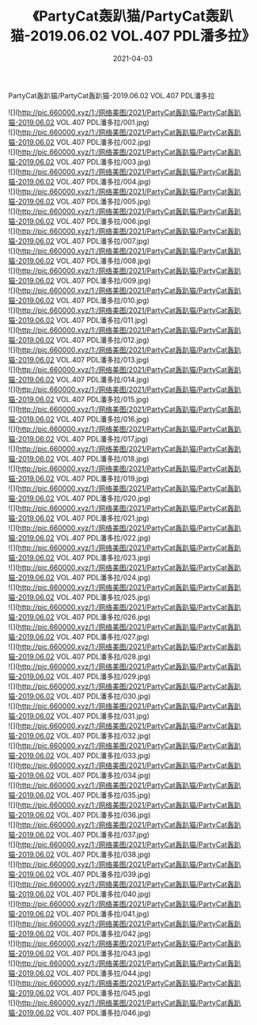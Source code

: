 ﻿---
layout: post
title:  《PartyCat轰趴猫/PartyCat轰趴猫-2019.06.02 VOL.407 PDL潘多拉》
date:   2021-04-03
img: http://pic.660000.xyz/1:/网络美图/2021/PartyCat轰趴猫/PartyCat轰趴猫-2019.06.02 VOL.407 PDL潘多拉/000.jpg
categories: [美女, 清纯, 唯美]
---

PartyCat轰趴猫/PartyCat轰趴猫-2019.06.02 VOL.407 PDL潘多拉

 ![](http://pic.660000.xyz/1:/网络美图/2021/PartyCat轰趴猫/PartyCat轰趴猫-2019.06.02 VOL.407 PDL潘多拉/001.jpg) <br>![](http://pic.660000.xyz/1:/网络美图/2021/PartyCat轰趴猫/PartyCat轰趴猫-2019.06.02 VOL.407 PDL潘多拉/002.jpg) <br>![](http://pic.660000.xyz/1:/网络美图/2021/PartyCat轰趴猫/PartyCat轰趴猫-2019.06.02 VOL.407 PDL潘多拉/003.jpg) <br>![](http://pic.660000.xyz/1:/网络美图/2021/PartyCat轰趴猫/PartyCat轰趴猫-2019.06.02 VOL.407 PDL潘多拉/004.jpg) <br>![](http://pic.660000.xyz/1:/网络美图/2021/PartyCat轰趴猫/PartyCat轰趴猫-2019.06.02 VOL.407 PDL潘多拉/005.jpg) <br>![](http://pic.660000.xyz/1:/网络美图/2021/PartyCat轰趴猫/PartyCat轰趴猫-2019.06.02 VOL.407 PDL潘多拉/006.jpg) <br>![](http://pic.660000.xyz/1:/网络美图/2021/PartyCat轰趴猫/PartyCat轰趴猫-2019.06.02 VOL.407 PDL潘多拉/007.jpg) <br>![](http://pic.660000.xyz/1:/网络美图/2021/PartyCat轰趴猫/PartyCat轰趴猫-2019.06.02 VOL.407 PDL潘多拉/008.jpg) <br>![](http://pic.660000.xyz/1:/网络美图/2021/PartyCat轰趴猫/PartyCat轰趴猫-2019.06.02 VOL.407 PDL潘多拉/009.jpg) <br>![](http://pic.660000.xyz/1:/网络美图/2021/PartyCat轰趴猫/PartyCat轰趴猫-2019.06.02 VOL.407 PDL潘多拉/010.jpg) <br>![](http://pic.660000.xyz/1:/网络美图/2021/PartyCat轰趴猫/PartyCat轰趴猫-2019.06.02 VOL.407 PDL潘多拉/011.jpg) <br>![](http://pic.660000.xyz/1:/网络美图/2021/PartyCat轰趴猫/PartyCat轰趴猫-2019.06.02 VOL.407 PDL潘多拉/012.jpg) <br>![](http://pic.660000.xyz/1:/网络美图/2021/PartyCat轰趴猫/PartyCat轰趴猫-2019.06.02 VOL.407 PDL潘多拉/013.jpg) <br>![](http://pic.660000.xyz/1:/网络美图/2021/PartyCat轰趴猫/PartyCat轰趴猫-2019.06.02 VOL.407 PDL潘多拉/014.jpg) <br>![](http://pic.660000.xyz/1:/网络美图/2021/PartyCat轰趴猫/PartyCat轰趴猫-2019.06.02 VOL.407 PDL潘多拉/015.jpg) <br>![](http://pic.660000.xyz/1:/网络美图/2021/PartyCat轰趴猫/PartyCat轰趴猫-2019.06.02 VOL.407 PDL潘多拉/016.jpg) <br>![](http://pic.660000.xyz/1:/网络美图/2021/PartyCat轰趴猫/PartyCat轰趴猫-2019.06.02 VOL.407 PDL潘多拉/017.jpg) <br>![](http://pic.660000.xyz/1:/网络美图/2021/PartyCat轰趴猫/PartyCat轰趴猫-2019.06.02 VOL.407 PDL潘多拉/018.jpg) <br>![](http://pic.660000.xyz/1:/网络美图/2021/PartyCat轰趴猫/PartyCat轰趴猫-2019.06.02 VOL.407 PDL潘多拉/019.jpg) <br>![](http://pic.660000.xyz/1:/网络美图/2021/PartyCat轰趴猫/PartyCat轰趴猫-2019.06.02 VOL.407 PDL潘多拉/020.jpg) <br>![](http://pic.660000.xyz/1:/网络美图/2021/PartyCat轰趴猫/PartyCat轰趴猫-2019.06.02 VOL.407 PDL潘多拉/021.jpg) <br>![](http://pic.660000.xyz/1:/网络美图/2021/PartyCat轰趴猫/PartyCat轰趴猫-2019.06.02 VOL.407 PDL潘多拉/022.jpg) <br>![](http://pic.660000.xyz/1:/网络美图/2021/PartyCat轰趴猫/PartyCat轰趴猫-2019.06.02 VOL.407 PDL潘多拉/023.jpg) <br>![](http://pic.660000.xyz/1:/网络美图/2021/PartyCat轰趴猫/PartyCat轰趴猫-2019.06.02 VOL.407 PDL潘多拉/024.jpg) <br>![](http://pic.660000.xyz/1:/网络美图/2021/PartyCat轰趴猫/PartyCat轰趴猫-2019.06.02 VOL.407 PDL潘多拉/025.jpg) <br>![](http://pic.660000.xyz/1:/网络美图/2021/PartyCat轰趴猫/PartyCat轰趴猫-2019.06.02 VOL.407 PDL潘多拉/026.jpg) <br>![](http://pic.660000.xyz/1:/网络美图/2021/PartyCat轰趴猫/PartyCat轰趴猫-2019.06.02 VOL.407 PDL潘多拉/027.jpg) <br>![](http://pic.660000.xyz/1:/网络美图/2021/PartyCat轰趴猫/PartyCat轰趴猫-2019.06.02 VOL.407 PDL潘多拉/028.jpg) <br>![](http://pic.660000.xyz/1:/网络美图/2021/PartyCat轰趴猫/PartyCat轰趴猫-2019.06.02 VOL.407 PDL潘多拉/029.jpg) <br>![](http://pic.660000.xyz/1:/网络美图/2021/PartyCat轰趴猫/PartyCat轰趴猫-2019.06.02 VOL.407 PDL潘多拉/030.jpg) <br>![](http://pic.660000.xyz/1:/网络美图/2021/PartyCat轰趴猫/PartyCat轰趴猫-2019.06.02 VOL.407 PDL潘多拉/031.jpg) <br>![](http://pic.660000.xyz/1:/网络美图/2021/PartyCat轰趴猫/PartyCat轰趴猫-2019.06.02 VOL.407 PDL潘多拉/032.jpg) <br>![](http://pic.660000.xyz/1:/网络美图/2021/PartyCat轰趴猫/PartyCat轰趴猫-2019.06.02 VOL.407 PDL潘多拉/033.jpg) <br>![](http://pic.660000.xyz/1:/网络美图/2021/PartyCat轰趴猫/PartyCat轰趴猫-2019.06.02 VOL.407 PDL潘多拉/034.jpg) <br>![](http://pic.660000.xyz/1:/网络美图/2021/PartyCat轰趴猫/PartyCat轰趴猫-2019.06.02 VOL.407 PDL潘多拉/035.jpg) <br>![](http://pic.660000.xyz/1:/网络美图/2021/PartyCat轰趴猫/PartyCat轰趴猫-2019.06.02 VOL.407 PDL潘多拉/036.jpg) <br>![](http://pic.660000.xyz/1:/网络美图/2021/PartyCat轰趴猫/PartyCat轰趴猫-2019.06.02 VOL.407 PDL潘多拉/037.jpg) <br>![](http://pic.660000.xyz/1:/网络美图/2021/PartyCat轰趴猫/PartyCat轰趴猫-2019.06.02 VOL.407 PDL潘多拉/038.jpg) <br>![](http://pic.660000.xyz/1:/网络美图/2021/PartyCat轰趴猫/PartyCat轰趴猫-2019.06.02 VOL.407 PDL潘多拉/039.jpg) <br>![](http://pic.660000.xyz/1:/网络美图/2021/PartyCat轰趴猫/PartyCat轰趴猫-2019.06.02 VOL.407 PDL潘多拉/040.jpg) <br>![](http://pic.660000.xyz/1:/网络美图/2021/PartyCat轰趴猫/PartyCat轰趴猫-2019.06.02 VOL.407 PDL潘多拉/041.jpg) <br>![](http://pic.660000.xyz/1:/网络美图/2021/PartyCat轰趴猫/PartyCat轰趴猫-2019.06.02 VOL.407 PDL潘多拉/042.jpg) <br>![](http://pic.660000.xyz/1:/网络美图/2021/PartyCat轰趴猫/PartyCat轰趴猫-2019.06.02 VOL.407 PDL潘多拉/043.jpg) <br>![](http://pic.660000.xyz/1:/网络美图/2021/PartyCat轰趴猫/PartyCat轰趴猫-2019.06.02 VOL.407 PDL潘多拉/044.jpg) <br>![](http://pic.660000.xyz/1:/网络美图/2021/PartyCat轰趴猫/PartyCat轰趴猫-2019.06.02 VOL.407 PDL潘多拉/045.jpg) <br>![](http://pic.660000.xyz/1:/网络美图/2021/PartyCat轰趴猫/PartyCat轰趴猫-2019.06.02 VOL.407 PDL潘多拉/046.jpg) <br>